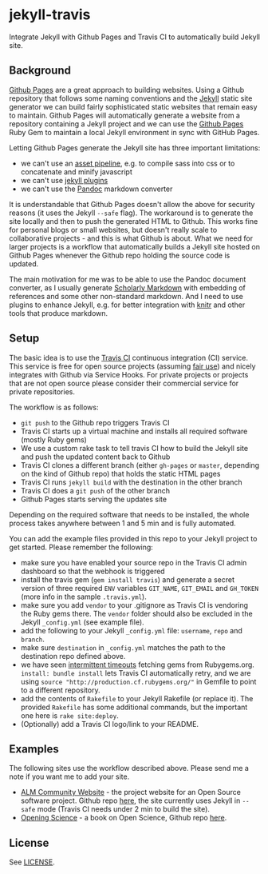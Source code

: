 jekyll-travis
=============

Integrate Jekyll with Github Pages and Travis CI to automatically build Jekyll site.

## Background

[Github Pages](http://pages.github.com/) are a great approach to building websites. Using a Github repository that follows some naming conventions and the [Jekyll](http://jekyllrb.com/) static site generator we can build fairly sophisticated static websites that remain easy to maintain. Github Pages will automatically generate a website from a repository containing a Jekyll project and we can use the [Github Pages](https://github.com/github/pages-gem) Ruby Gem to maintain a local Jekyll environment in sync with GitHub Pages.

Letting Github Pages generate the Jekyll site has three important limitations:

* we can't use an [asset pipeline](http://guides.rubyonrails.org/asset_pipeline.html), e.g. to compile sass into css or to concatenate and minify javascript
* we can't use [jekyll plugins](http://jekyllrb.com/docs/plugins/)
* we can't use the [Pandoc](http://johnmacfarlane.net/pandoc/) markdown converter

It is understandable that Github Pages doesn't allow the above for security reasons (it uses the Jekyll `--safe` flag). The workaround is to generate the site locally and then to push the generated HTML to Github. This works fine for personal blogs or small websites, but doesn't really scale to collaborative projects - and this is what Github is about. What we need for larger projects is a workflow that automatically builds a Jekyll site hosted on Github Pages whenever the Github repo holding the source code is updated.

The main motivation for me was to be able to use the Pandoc document converter, as I usually generate [Scholarly Markdown](http://blog.martinfenner.org/2013/06/17/what-is-scholarly-markdown/) with embedding of references and some other non-standard markdown. And I need to use plugins to enhance Jekyll, e.g. for better integration with [knitr](http://yihui.name/knitr/) and other tools that produce markdown.

## Setup

The basic idea is to use the [Travis CI](http://docs.travis-ci.com/user/getting-started/) continuous integration (CI) service. This service is free for open source projects (assuming [fair use](http://travis-ci.com/plans)) and nicely integrates with Github via Service Hooks. For private projects or projects that are not open source please consider their commercial service for private repositories.

The workflow is as follows:

* `git push` to the Github repo triggers Travis CI
* Travis CI starts up a virtual machine and installs all required software (mostly Ruby gems)
* We use a custom rake task to tell travis CI how to build the Jekyll site and push the updated content back to Github
* Travis CI clones a different branch (either `gh-pages` or `master`, depending on the kind of Github repo) that holds the static HTML pages
* Travis CI runs `jekyll build` with the destination in the other branch
* Travis CI does a `git push` of the other branch
* Github Pages starts serving the updates site

Depending on the required software that needs to be installed, the whole process takes anywhere between 1 and 5 min and is fully automated.

You can add the example files provided in this repo to your Jekyll project to get started. Please remember the following:

* make sure you have enabled your source repo in the Travis CI admin dashboard so that the webhook is triggered
* install the travis gem (`gem install travis`) and generate a secret version of three required `ENV` variables `GIT_NAME`, `GIT_EMAIL` and `GH_TOKEN` (more info in the sample `.travis.yml`).
* make sure you add `vendor` to your .gitignore as Travis CI is vendoring the Ruby gems there. The `vendor` folder should also be excluded in the Jekyll `_config.yml` (see example file).
* add the following to your Jekyll `_config.yml` file: `username`, `repo` and `branch`.
* make sure `destination` in `_config.yml` matches the path to the destination repo defined above.
* we have seen [intermittent timeouts](http://blog.travis-ci.com/2013-05-20-network-timeouts-build-retries/) fetching gems from Rubygems.org. `install: bundle install` lets Travis CI automatically retry, and we are using `source "http://production.cf.rubygems.org/"` in Gemfile to point to a different repository.
* add the contents of `Rakefile` to your Jekyll Rakefile (or replace it). The provided `Rakefile` has some additional commands, but the important one here is `rake site:deploy`.
* (Optionally) add a Travis CI logo/link to your README.

## Examples

The following sites use the workflow described above. Please send me a note if you want me to add your site.

* [ALM Community Website](http://articlemetrics.github.io/) - the project website for an Open Source software project. Github repo [here](https://github.com/articlemetrics/articlemetrics.github.io), the site currently uses Jekyll in `--safe` mode (Travis CI needs under 2 min to build the site).
* [Opening Science](http://book.openingscience.org/) - a book on Open Science, Github repo [here](https://github.com/openingscience/openingscience.github.io).

## License

See [LICENSE](LICENSE).
